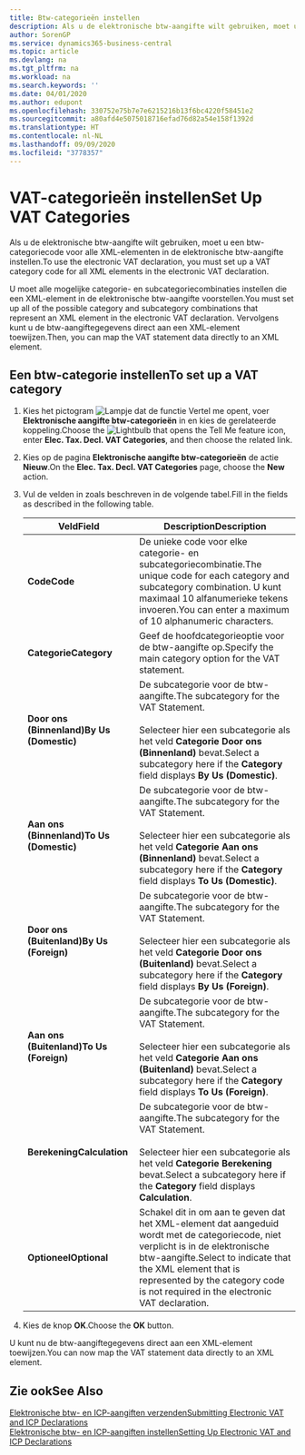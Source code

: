 ```yaml
---
title: Btw-categorieën instellen
description: Als u de elektronische btw-aangifte wilt gebruiken, moet u een btw-categoriecode voor alle XML-elementen in de elektronische btw-aangifte instellen.
author: SorenGP
ms.service: dynamics365-business-central
ms.topic: article
ms.devlang: na
ms.tgt_pltfrm: na
ms.workload: na
ms.search.keywords: ''
ms.date: 04/01/2020
ms.author: edupont
ms.openlocfilehash: 330752e75b7e7e6215216b13f6bc4220f58451e2
ms.sourcegitcommit: a80afd4e5075018716efad76d82a54e158f1392d
ms.translationtype: HT
ms.contentlocale: nl-NL
ms.lasthandoff: 09/09/2020
ms.locfileid: "3778357"
---
```

# <a name="set-up-vat-categories"></a><span data-ttu-id="d2a46-103">VAT-categorieën instellen</span><span class="sxs-lookup"><span data-stu-id="d2a46-103">Set Up VAT Categories</span></span>
<span data-ttu-id="d2a46-104">Als u de elektronische btw-aangifte wilt gebruiken, moet u een btw-categoriecode voor alle XML-elementen in de elektronische btw-aangifte instellen.</span><span class="sxs-lookup"><span data-stu-id="d2a46-104">To use the electronic VAT declaration, you must set up a VAT category code for all XML elements in the electronic VAT declaration.</span></span>  

<span data-ttu-id="d2a46-105">U moet alle mogelijke categorie- en subcategoriecombinaties instellen die een XML-element in de elektronische btw-aangifte voorstellen.</span><span class="sxs-lookup"><span data-stu-id="d2a46-105">You must set up all of the possible category and subcategory combinations that represent an XML element in the electronic VAT declaration.</span></span> <span data-ttu-id="d2a46-106">Vervolgens kunt u de btw-aangiftegegevens direct aan een XML-element toewijzen.</span><span class="sxs-lookup"><span data-stu-id="d2a46-106">Then, you can map the VAT statement data directly to an XML element.</span></span>  

## <a name="to-set-up-a-vat-category"></a><span data-ttu-id="d2a46-107">Een btw-categorie instellen</span><span class="sxs-lookup"><span data-stu-id="d2a46-107">To set up a VAT category</span></span>  

1.  <span data-ttu-id="d2a46-108">Kies het pictogram ![Lampje dat de functie Vertel me opent](../../media/ui-search/search_small.png "Vertel me wat u wilt doen"), voer **Elektronische aangifte btw-categorieën** in en kies de gerelateerde koppeling.</span><span class="sxs-lookup"><span data-stu-id="d2a46-108">Choose the ![Lightbulb that opens the Tell Me feature](../../media/ui-search/search_small.png "Tell me what you want to do") icon, enter **Elec. Tax. Decl. VAT Categories**, and then choose the related link.</span></span>  
2.  <span data-ttu-id="d2a46-109">Kies op de pagina **Elektronische aangifte btw-categorieën** de actie **Nieuw**.</span><span class="sxs-lookup"><span data-stu-id="d2a46-109">On the **Elec. Tax. Decl. VAT Categories** page, choose the **New** action.</span></span>  
3.  <span data-ttu-id="d2a46-110">Vul de velden in zoals beschreven in de volgende tabel.</span><span class="sxs-lookup"><span data-stu-id="d2a46-110">Fill in the fields as described in the following table.</span></span>  

    |<span data-ttu-id="d2a46-111">Veld</span><span class="sxs-lookup"><span data-stu-id="d2a46-111">Field</span></span>|<span data-ttu-id="d2a46-112">Description</span><span class="sxs-lookup"><span data-stu-id="d2a46-112">Description</span></span>|  
    |---------------------------------|---------------------------------------|  
    |<span data-ttu-id="d2a46-113">**Code**</span><span class="sxs-lookup"><span data-stu-id="d2a46-113">**Code**</span></span>|<span data-ttu-id="d2a46-114">De unieke code voor elke categorie- en subcategoriecombinatie.</span><span class="sxs-lookup"><span data-stu-id="d2a46-114">The unique code for each category and subcategory combination.</span></span> <span data-ttu-id="d2a46-115">U kunt maximaal 10 alfanumerieke tekens invoeren.</span><span class="sxs-lookup"><span data-stu-id="d2a46-115">You can enter a maximum of 10 alphanumeric characters.</span></span>|  
    |<span data-ttu-id="d2a46-116">**Categorie**</span><span class="sxs-lookup"><span data-stu-id="d2a46-116">**Category**</span></span>|<span data-ttu-id="d2a46-117">Geef de hoofdcategorieoptie voor de btw-aangifte op.</span><span class="sxs-lookup"><span data-stu-id="d2a46-117">Specify the main category option for the VAT statement.</span></span>|  
    |<span data-ttu-id="d2a46-118">**Door ons (Binnenland)**</span><span class="sxs-lookup"><span data-stu-id="d2a46-118">**By Us (Domestic)**</span></span>|<span data-ttu-id="d2a46-119">De subcategorie voor de btw-aangifte.</span><span class="sxs-lookup"><span data-stu-id="d2a46-119">The subcategory for the VAT Statement.</span></span><br /><br /> <span data-ttu-id="d2a46-120">Selecteer hier een subcategorie als het veld **Categorie** **Door ons (Binnenland)** bevat.</span><span class="sxs-lookup"><span data-stu-id="d2a46-120">Select a subcategory here if the **Category** field displays **By Us (Domestic)**.</span></span>|  
    |<span data-ttu-id="d2a46-121">**Aan ons (Binnenland)**</span><span class="sxs-lookup"><span data-stu-id="d2a46-121">**To Us (Domestic)**</span></span>|<span data-ttu-id="d2a46-122">De subcategorie voor de btw-aangifte.</span><span class="sxs-lookup"><span data-stu-id="d2a46-122">The subcategory for the VAT Statement.</span></span><br /><br /> <span data-ttu-id="d2a46-123">Selecteer hier een subcategorie als het veld **Categorie** **Aan ons (Binnenland)** bevat.</span><span class="sxs-lookup"><span data-stu-id="d2a46-123">Select a subcategory here if the **Category** field displays **To Us (Domestic)**.</span></span>|  
    |<span data-ttu-id="d2a46-124">**Door ons (Buitenland)**</span><span class="sxs-lookup"><span data-stu-id="d2a46-124">**By Us (Foreign)**</span></span>|<span data-ttu-id="d2a46-125">De subcategorie voor de btw-aangifte.</span><span class="sxs-lookup"><span data-stu-id="d2a46-125">The subcategory for the VAT Statement.</span></span><br /><br /> <span data-ttu-id="d2a46-126">Selecteer hier een subcategorie als het veld **Categorie** **Door ons (Buitenland)** bevat.</span><span class="sxs-lookup"><span data-stu-id="d2a46-126">Select a subcategory here if the **Category** field displays **By Us (Foreign)**.</span></span>|  
    |<span data-ttu-id="d2a46-127">**Aan ons (Buitenland)**</span><span class="sxs-lookup"><span data-stu-id="d2a46-127">**To Us (Foreign)**</span></span>|<span data-ttu-id="d2a46-128">De subcategorie voor de btw-aangifte.</span><span class="sxs-lookup"><span data-stu-id="d2a46-128">The subcategory for the VAT Statement.</span></span><br /><br /> <span data-ttu-id="d2a46-129">Selecteer hier een subcategorie als het veld **Categorie** **Aan ons (Buitenland)** bevat.</span><span class="sxs-lookup"><span data-stu-id="d2a46-129">Select a subcategory here if the **Category** field displays **To Us (Foreign)**.</span></span>|  
    |<span data-ttu-id="d2a46-130">**Berekening**</span><span class="sxs-lookup"><span data-stu-id="d2a46-130">**Calculation**</span></span>|<span data-ttu-id="d2a46-131">De subcategorie voor de btw-aangifte.</span><span class="sxs-lookup"><span data-stu-id="d2a46-131">The subcategory for the VAT Statement.</span></span><br /><br /> <span data-ttu-id="d2a46-132">Selecteer hier een subcategorie als het veld **Categorie** **Berekening** bevat.</span><span class="sxs-lookup"><span data-stu-id="d2a46-132">Select a subcategory here if the **Category** field displays **Calculation**.</span></span>|  
    |<span data-ttu-id="d2a46-133">**Optioneel**</span><span class="sxs-lookup"><span data-stu-id="d2a46-133">**Optional**</span></span>|<span data-ttu-id="d2a46-134">Schakel dit in om aan te geven dat het XML-element dat aangeduid wordt met de categoriecode, niet verplicht is in de elektronische btw-aangifte.</span><span class="sxs-lookup"><span data-stu-id="d2a46-134">Select to indicate that the XML element that is represented by the category code is not required in the electronic VAT declaration.</span></span>|  

4.  <span data-ttu-id="d2a46-135">Kies de knop **OK**.</span><span class="sxs-lookup"><span data-stu-id="d2a46-135">Choose the **OK** button.</span></span>  

<span data-ttu-id="d2a46-136">U kunt nu de btw-aangiftegegevens direct aan een XML-element toewijzen.</span><span class="sxs-lookup"><span data-stu-id="d2a46-136">You can now map the VAT statement data directly to an XML element.</span></span>  

## <a name="see-also"></a><span data-ttu-id="d2a46-137">Zie ook</span><span class="sxs-lookup"><span data-stu-id="d2a46-137">See Also</span></span>  
 [<span data-ttu-id="d2a46-138">Elektronische btw- en ICP-aangiften verzenden</span><span class="sxs-lookup"><span data-stu-id="d2a46-138">Submitting Electronic VAT and ICP Declarations</span></span>](electronic-vat-and-icp-declarations.md)  
 [<span data-ttu-id="d2a46-139">Elektronische btw- en ICP-aangiften instellen</span><span class="sxs-lookup"><span data-stu-id="d2a46-139">Setting Up Electronic VAT and ICP Declarations</span></span>](how-to-set-up-electronic-vat-and-icp-declarations.md)
